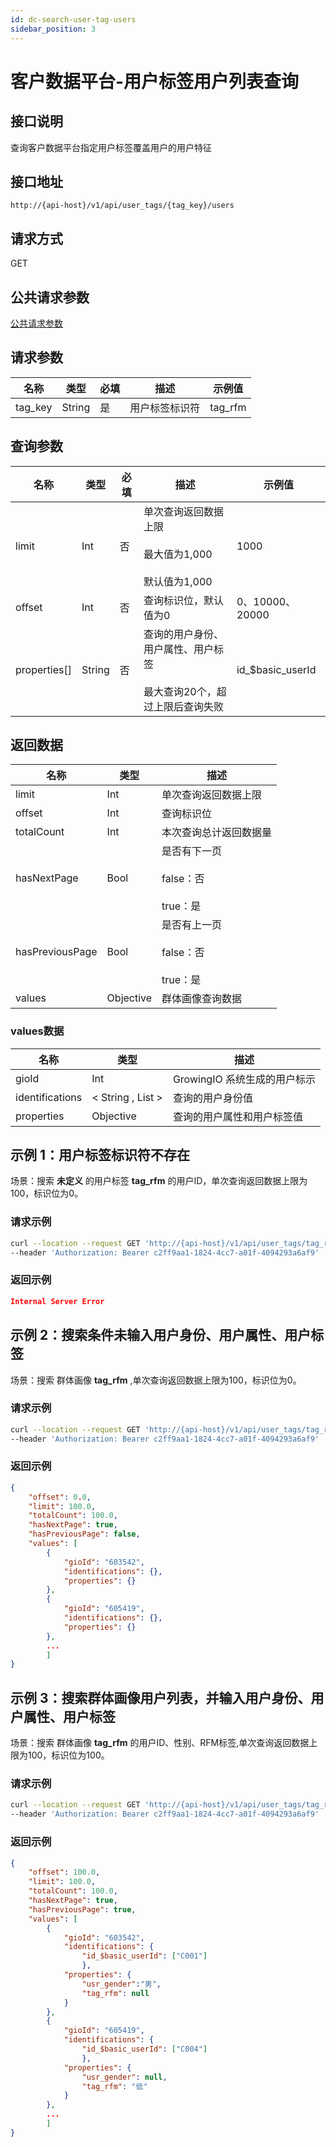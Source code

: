 ```yaml
---
id: dc-search-user-tag-users
sidebar_position: 3
---
```


# 客户数据平台-用户标签用户列表查询

## 接口说明

查询客户数据平台指定用户标签覆盖用户的用户特征

## 接口地址

```
http://{api-host}/v1/api/user_tags/{tag_key}/users
```

## 请求方式

GET

## 公共请求参数

[公共请求参数](../../open-api#公共请求参数)

## 请求参数

| 名称      | 类型   | 必填 | 描述                 | 示例值        |
| --------- | ------ | ---- | -------------------- | ------------- |
| tag_key | String | 是   | 用户标签标识符 | tag_rfm |

## 查询参数

| 名称      | 类型   | 必填 | 描述                 | 示例值        |
| --------- | ------ | ---- | -------------------- | ------------- |
| limit  | Int | 否   | 单次查询返回数据上限<br></br>最大值为1,000<br></br>默认值为1,000 | 1000 |
| offset | Int | 否   | 查询标识位，默认值为0 | 0、10000、20000 |
| properties[] | String | 否 | 查询的用户身份、用户属性、用户标签<br></br>最大查询20个，超过上限后查询失败 | id_$basic_userId |

## 返回数据

| 名称            | 类型      | 描述                             |
| --------------- | --------- | -------------------------------- |
| limit | Int | 单次查询返回数据上限  |
| offset | Int | 查询标识位  |
| totalCount | Int | 本次查询总计返回数据量 |
| hasNextPage | Bool | 是否有下一页<br></br>false：否<br></br>true：是 |
| hasPreviousPage | Bool | 是否有上一页<br></br>false：否<br></br>true：是 |
| values | Objective | 群体画像查询数据 |

### values数据

| 名称            | 类型      | 描述                             |
| --------------- | --------- | -------------------------------- |
| gioId | Int | GrowingIO 系统生成的用户标示 |
| identifications | < String , List > | 查询的用户身份值 |
| properties | Objective | 查询的用户属性和用户标签值 |

## 示例 1：用户标签标识符不存在

场景：搜索 **未定义** 的用户标签 **tag_rfm** 的用户ID，单次查询返回数据上限为100，标识位为0。

### 请求示例

```bash
curl --location --request GET 'http://{api-host}/v1/api/user_tags/tag_rfm/users?limit=100&offset=0&properties[]=ids_$basic_userId'
--header 'Authorization: Bearer c2ff9aa1-1824-4cc7-a01f-4094293a6af9'
```

### 返回示例

```json
Internal Server Error
```

## 示例 2：搜索条件未输入用户身份、用户属性、用户标签

场景：搜索 群体画像 **tag_rfm** ,单次查询返回数据上限为100，标识位为0。

### 请求示例

```bash
curl --location --request GET 'http://{api-host}/v1/api/user_tags/tag_rfm/users?limit=100&offset=0'
--header 'Authorization: Bearer c2ff9aa1-1824-4cc7-a01f-4094293a6af9'
```

### 返回示例

```json
{
    "offset": 0.0,
    "limit": 100.0,
    "totalCount": 100.0,
    "hasNextPage": true,
    "hasPreviousPage": false,
    "values": [
        {
            "gioId": "603542",
            "identifications": {},
            "properties": {}
        },
        {
            "gioId": "605419",
            "identifications": {},
            "properties": {}
        },
        ... 
        ]
}
```

## 示例 3：搜索群体画像用户列表，并输入用户身份、用户属性、用户标签

场景：搜索 群体画像 **tag_rfm** 的用户ID、性别、RFM标签,单次查询返回数据上限为100，标识位为100。

### 请求示例

```bash
curl --location --request GET 'http://{api-host}/v1/api/user_tags/tag_rfm/users?limit=100&offset=100&properties[]=ids_$basic_userId&properties[]=usr_gender&properties[]=tag_rfm'
--header 'Authorization: Bearer c2ff9aa1-1824-4cc7-a01f-4094293a6af9'
```

### 返回示例

```json
{
    "offset": 100.0,
    "limit": 100.0,
    "totalCount": 100.0,
    "hasNextPage": true,
    "hasPreviousPage": true,
    "values": [
        {
            "gioId": "603542",
            "identifications": {
                "id_$basic_userId": ["C001"]
                },
            "properties": {
                "usr_gender":"男",
                "tag_rfm": null
            }
        },
        {
            "gioId": "605419",
            "identifications": {
                "id_$basic_userId": ["C004"]
                },
            "properties": {
                "usr_gender": null,
                "tag_rfm": "低"
            }
        },
        ... 
        ]
}
```